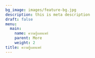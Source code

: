 ```yaml
---
bg_image: images/feature-bg.jpg
description: this is meta description
draft: false
menu:
  main:
    name: ความรู้เผยแพร่
    parent: More
    weight: 2
title: ความรู้เผยแพร่
---
```

